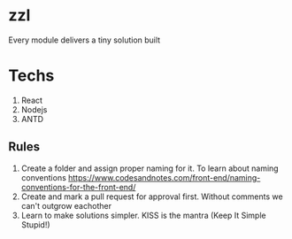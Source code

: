 # zzl
Every module delivers a tiny solution built
# Techs
1. React
2. Nodejs
3. ANTD

## Rules
1. Create a folder and assign proper naming for it. To learn about naming conventions https://www.codesandnotes.com/front-end/naming-conventions-for-the-front-end/
2. Create and mark a pull request for approval first. Without comments we can't outgrow eachother
3. Learn to make solutions simpler. KISS is the mantra (Keep It Simple Stupid!)

